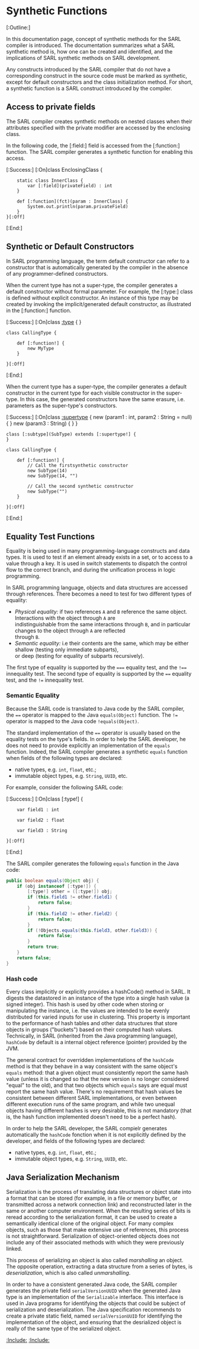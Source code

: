 # Synthetic Functions

[:Outline:]

In this documentation page, concept of synthetic methods for the SARL compiler is introduced.
The documentation summarizes what a SARL synthetic method is, how one can be created and identified, and
the implications of SARL synthetic methods on SARL development.

Any constructs introduced by the SARL compiler that do not have a corresponding construct in the source code must be marked
as synthetic, except for default constructors and the class initialization method.
For short, a synthetic function is a SARL construct introduced by the compiler.

## Access to private fields

The SARL compiler creates synthetic methods on nested classes when their attributes specified with the private
modifier are accessed by the enclosing class.

In the following code, the [:field:] field is accessed from the [:function:] function. The SARL compiler generates a synthetic
function for enabling this access.

[:Success:]
	[:On]class EnclosingClass {
	
		static class InnerClass {
			var [:field](privateField) : int
		}
	
		def [:function](fct)(param : InnerClass) {
			System.out.println(param.privateField)
		}
	}[:Off]
[:End:]


## Synthetic or Default Constructors

In SARL programming language, the term default constructor can refer to a constructor that is automatically generated by
the compiler in the absence of any programmer-defined constructors.

When the current type has not a super-type, the compiler generates a default constructor without formal parameter.
For example, the [:type:] class is defined without explicit constructor. An instance of this type may be created by
invoking the implicit/generated default constructor, as illustrated in the [:function:] function.

[:Success:]
	[:On]class [:type](MyType) {
	}
	
	class CallingType {
	
		def [:function!] {
			new MyType
		}
	
	}[:Off]
[:End:]


When the current type has a super-type, the compiler generates a default constructor in the current type for each visible
constructor in the super-type. In this case, the generated constructors have the same erasure, i.e. parameters as the super-type's
constructors.

[:Success:]
	[:On]class [:supertype](MySuperType) {
		new (param1 : int, param2 : String = null) {
		}
		new (param3 : String) {
		}
	}
	
	class [:subtype](SubType) extends [:supertype!] {
	}
	
	class CallingType {
	
		def [:function!] {
			// Call the firstsynthetic constructor
			new SubType(14)
			new SubType(14, "")
	
			// Call the second synthetic constructor
			new SubType("")
		}
	
	}[:Off]
[:End:]


## Equality Test Functions

Equality is being used in many programming-language constructs and data types. It is used to test if an element already
exists in a set, or to access to a value through a key. It is used in switch statements to dispatch the control flow to
the correct branch, and during the unification process in logic programming.

In SARL programming language, objects and data structures are accessed through references. There becomes a need to test
for two different types of equality:

* _Physical equality:_ if two references `A` and `B` reference the same object. Interactions with the object through `A` are\
  indistinguishable from the same interactions through `B`, and in particular changes to the object through `A` are reflected\
  through `B`.
* _Semantic equality:_ i.e their contents are the same, which may be either shallow (testing only immediate subparts), \
    or deep (testing for equality of subparts recursively).

The first type of equality is supported by the `===` equality test, and the `!==` innequality test.
The second type of equality is supported by the `==` equality test, and the `!=` innequality test.


### Semantic Equality

Because the SARL code is translated to Java code by the SARL compiler, the `==` operator is mapped to the Java `equals(Object)`
function. The `!=` operator is mapped to the Java code `!equals(Object)`.

The standard implementation of the `==` operator is usually based on the equality tests on the type's fields.
In order to help the SARL developer, he does not need to provide explicitly an implementation of the `equals` function.
Indeed, the SARL compiler generates a synthetic `equals` function when fields of the following types are declared:

* native types, e.g. `int`, `float`, etc.;
* immutable object types, e.g. `String`, `UUID`, etc.


For example, consider the following SARL code:

[:Success:]
	[:On]class [:type!] {
	
		var field1 : int
		
		var field2 : float
		
		var field3 : String
	
	}[:Off]
[:End:]

The SARL compiler generates the following `equals` function in the Java code:

```java
public boolean equals(Object obj) {
	if (obj instanceof [:type!]) {
		[:type!] other = ([:type!]) obj;
		if (this.field1 != other.field1) {
			return false;
		}
		if (this.field2 != other.field2) {
			return false;
		}
		if (!Objects.equals(this.field3, other.field3)) {
			return false;
		}
		return true;
	}
	return false;
}
```

### Hash code

Every class implicitly or explicitly provides a hashCode() method in SARL. It digests the datastored in an instance of the
type into a single hash value (a signed integer). This hash is used by other code when storing or manipulating the
instance, i.e. the values are intended to be evenly distributed for varied inputs for use in clustering.
This property is important to the performance of hash tables and other data structures that store objects in groups ("buckets")
based on their computed hash values. Technically, in SARL (inherited from the Java programming language), `hashCode` by
default is a internal object reference (pointer) provided by the JVM.

The general contract for overridden implementations of the `hashCode` method is that they behave in a way consistent
with the same object's `equals` method: that a given object must consistently report the same hash value (unless it is
changed so that the new version is no longer considered "equal" to the old), and that two objects which `equals` says
are equal must report the same hash value. There's no requirement that hash values be consistent between different SARL
implementations, or even between different execution runs of the same program, and while two unequal objects having
different hashes is very desirable, this is not mandatory (that is, the hash function implemented doesn't need to be a
perfect hash).

In order to help the SARL developer, the SARL compielr generates automatically the `hashCode` fonction when it is not explicitly
defined by the developer, and fields of the following types are declared:

* native types, e.g. `int`, `float`, etc.;
* immutable object types, e.g. `String`, `UUID`, etc.


## Java Serialization Mechanism

Serialization is the process of translating data structures or object state into a format that can be stored (for example,
in a file or memory buffer, or transmitted across a network connection link) and reconstructed later in the same or another
computer environment.
When the resulting series of bits is reread according to the serialization format, it can be used to create a
semantically identical clone of the original object. For many complex objects, such as those that make extensive use
of references, this process is not straightforward. Serialization of object-oriented objects does not include any
of their associated methods with which they were previously linked.

This process of serializing an object is also called _marshalling_ an object. The opposite operation, extracting a data
structure from a series of bytes, is _deserialization_, which is also called _unmarshalling_.

In order to have a consistent generated Java code, the SARL compiler generates the private field `serialVersionUUID` when
the generated Java type is an implementation of the `Serializable` interface.
This interface is used in Java programs for identifying the objects that could be subject of serialization and deserialization.
The Java specification recommends to create a private static field, named `serialVersionUUID` for identifying the implementation
of the object, and ensuring that the desrialized object is really of the same type of the serialized object.


[:Include:](../../includes/oopref.inc)
[:Include:](../../includes/legal.inc)
